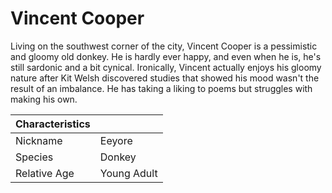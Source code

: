 # Vincent Cooper

Living on the southwest corner of the city, Vincent Cooper is a pessimistic and gloomy old donkey. He is hardly ever happy, and even when he is, he's still sardonic and a bit cynical. Ironically, Vincent actually enjoys his gloomy nature after Kit Welsh discovered studies that showed his mood wasn't the result of an imbalance. He has taking a liking to poems but struggles with making his own.

| Characteristics |             |
| --------------- | ----------- |
| Nickname        | Eeyore      |
| Species         | Donkey      |
| Relative Age    | Young Adult |
